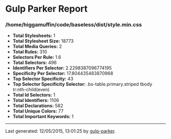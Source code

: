 # Gulp Parker Report


### /home/higgamuffin/code/baseless/dist/style.min.css

- **Total Stylesheets:** 1
- **Total Stylesheet Size:** 18773
- **Total Media Queries:** 2
- **Total Rules:** 310
- **Selectors Per Rule:** 1.6
- **Total Selectors:** 496
- **Identifiers Per Selector:** 2.2298387096774195
- **Specificity Per Selector:** 17.804435483870968
- **Top Selector Specificity:** 43
- **Top Selector Specificity Selector:** .bs-table.primary.striped tbody tr:nth-child(even)
- **Total Id Selectors:** 1
- **Total Identifiers:** 1106
- **Total Declarations:** 582
- **Total Unique Colors:** 77
- **Total Important Keywords:** 1

* * *

Last generated: 12/05/2015, 13:01:25 by [gulp-parker](https://github.com/PavelDemyanenko/gulp-parker).
